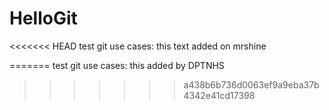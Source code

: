 # HelloGit
<<<<<<< HEAD
test git use cases: this text added on mrshine


=======
test git use cases: this added by DPTNHS
>>>>>>> a438b6b736d0063ef9a9eba37b4342e41cd17398
